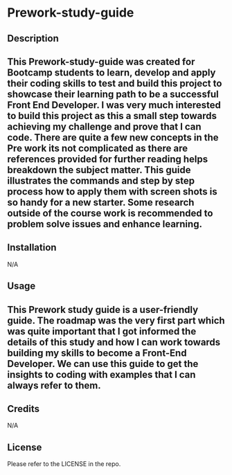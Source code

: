 # Prework-study-guide

## Description
## This Prework-study-guide was created for Bootcamp students to learn, develop and apply their coding skills to test and build this project to showcase their learning path to be a successful Front End Developer. I was very much interested to build this project as this a small step towards achieving my challenge and prove that I can code.  There are quite a few new concepts in the Pre work its not complicated as there are references provided for further reading helps breakdown the subject matter. This guide illustrates the commands and step by step process how to apply them with screen shots is so handy for a new starter.  Some research outside of the course work is recommended to problem solve issues and enhance learning. 

## Installation 
N/A

## Usage
## This Prework study guide is a user-friendly guide. The roadmap was the very first part which was quite important that I got informed the details of this study and how I can work towards building my skills to become a Front-End Developer.  We can use this guide to get the insights to coding with examples that I can always refer to them. 

## Credits 
N/A

## License 
Please refer to the LICENSE in the repo.
